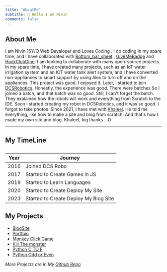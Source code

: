 ```yaml
---
title: "AboutMe"
subtitle: 👋 Hello I am Nivin 
comments: false
---
```

## About Me 

I am Nivin 15Y/O Web Devaloper and Loves Coding . I do coding in my spare time, and I have collaborated with [Bottom_bar_sheet](https://github.com/Frezyx/bottom_bar_with_sheet) , [GiveMeBadge](https://givemebadge.alexflipnote.dev/) and [HackClubDino](https://github.com/hackclub/dinosaurs). I am looking to collaborate with many open-source projects. In my spare time, I have created many projects, such as an IoT water irrigation system and an IOT water tank alert system, and I have converted non-appliances to smart support by using Alex to turn off and on the appliances. This project was good. I enjoyed it. Later, I started to join [DCSRobotics](https://dcsrobo.com/). Honestly, the experience was good. There were batches So I joined a batch, and that batch was so good. Still, I can't forget the batch. They explained how the robots will work and everything from Scratch to the IDE. Soon I started creating my robot in DCSRobotics, and it was so good.
I forgot to take photos  Since 2021, I have met with [Khaleel](https://github.com/khalby786). He told me everything, like how to make a site and blog from scratch. And that's how I made my own site and blog. Khaleel, big thanks .  :D

---

## My TimeLine


<h2 align ="center">

| Year | Journey|
|------|--------|
|2016|Joined DCS Robo|
|2017|Started to Create Games in JS|
|2019|Started to Learn Languages |
|2020|Started to Create Deploy My Site |
|2023|Started to Create Deploy My Blog Site |

</h2> 


## My Projects 

- [BlogSite](https://github.com/Nivin389/Blog)
- [Portfoio](https://github.com/Nivin389/PortfolioWebsite)
- [Monkey Click Game](https://github.com/Nivin389/Monkey-Face-in-Js-)
- [Kill The monster](https://github.com/Nivin389/Kill-the-Monster-)
- [Python C TO F](https://github.com/Nivin389/Celsius-to-Fahrenheit)
- [Python Odd or Even](https://github.com/Nivin389/Odd-or-Even)

*More Projects are in My [Github Repo](https://github.com/Nivin389?tab=repositories)*




